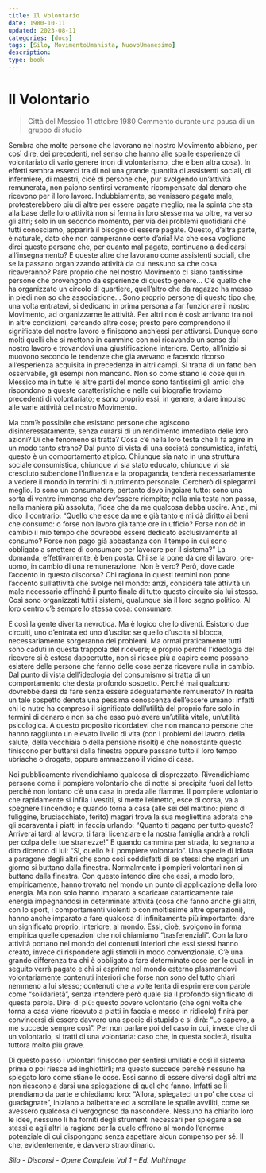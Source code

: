 ```yaml
---
title: Il Volontario
date: 1980-10-11
updated: 2023-08-11
categories: [docs]
tags: [Silo, MovimentoUmanista, NuovoUmanesimo]
description: 
type: book
---
```

# Il Volontario

> Città del Messico
> 11 ottobre 1980
> Commento durante una pausa di un gruppo di studio

Sembra che molte persone che lavorano nel nostro Movimento abbiano, per così dire, dei precedenti, nel senso che hanno alle spalle esperienze di volontariato di vario genere (non di volontarismo, che è ben altra cosa). In effetti sembra esserci tra di noi una grande quantità di assistenti sociali, di infermiere, di maestri, cioè di persone che, pur svolgendo un’attività remunerata, non paiono sentirsi veramente ricompensate dal denaro che ricevono per il loro lavoro. Indubbiamente, se venissero pagate male, protesterebbero più di altre per essere pagate meglio; ma la spinta che sta alla base delle loro attività non si ferma in loro stesse ma va oltre, va verso gli altri; solo in un secondo momento, per via dei problemi quotidiani che tutti conosciamo, apparirà il bisogno di essere pagate. Questo, d’altra parte, è naturale, dato che non camperanno certo d’aria! Ma che cosa vogliono dirci queste persone che, per quanto mal pagate, continuano a dedicarsi all’insegnamento? E queste altre che lavorano come assistenti sociali, che se la passano organizzando attività da cui nessuno sa che cosa ricaveranno? Pare proprio che nel nostro Movimento ci siano tantissime persone che provengono da esperienze di questo genere... C’è quello che ha organizzato un circolo di quartiere, quell’altro che da ragazzo ha messo in piedi non so che associazione... Sono proprio persone di questo tipo che, una volta entratevi, si dedicano in prima persona a far funzionare il nostro Movimento, ad organizzarne le attività. Per altri non è così: arrivano tra noi in altre condizioni, cercando altre cose; presto però comprendono il significato del nostro lavoro e finiscono anch’essi per attivarsi. Dunque sono molti quelli che si mettono in cammino con noi ricavando un senso dal nostro lavoro e trovandovi una giustificazione interiore. Certo, all’inizio si muovono secondo le tendenze che già avevano e facendo ricorso all’esperienza acquisita in precedenza in altri campi. Si tratta di un fatto ben osservabile, gli esempi non mancano. Non so come stiano le cose qui in Messico ma in tutte le altre parti del mondo sono tantissimi gli amici che rispondono a queste caratteristiche e nelle cui biografie troviamo precedenti di volontariato; e sono proprio essi, in genere, a dare impulso alle varie attività del nostro Movimento.

Ma com’è possibile che esistano persone che agiscono disinteressatamente, senza curarsi di un rendimento immediato delle loro azioni? Di che fenomeno si tratta? Cosa c’è nella loro testa che li fa agire in un modo tanto strano? Dal punto di vista di una società consumistica, infatti, questo è un comportamento atipico. Chiunque sia nato in una struttura sociale consumistica, chiunque vi sia stato educato, chiunque vi sia cresciuto subendone l’influenza e la propaganda, tenderà necessariamente a vedere il mondo in termini di nutrimento personale. Cercherò di spiegarmi meglio. Io sono un consumatore, pertanto devo ingoiare tutto: sono una sorta di ventre immenso che dev’essere riempito; nella mia testa non passa, nella maniera più assoluta, l’idea che da me qualcosa debba uscire. Anzi, mi dico il contrario: “Quello che esce da me è già tanto e mi dà diritto ai beni che consumo: o forse non lavoro già tante ore in ufficio? Forse non dò in cambio il mio tempo che dovrebbe essere dedicato esclusivamente al consumo? Forse non pago già abbastanza con il tempo in cui sono obbligato a smettere di consumare per lavorare per il sistema?” La domanda, effettivamente, è ben posta. Chi se la pone dà ore di lavoro, ore-uomo, in cambio di una remunerazione. Non è vero? Però, dove cade l’accento in questo discorso? Chi ragiona in questi termini non pone l’accento sull’attività che svolge nel mondo: anzi, considera tale attività un male necessario affinché il punto finale di tutto questo circuito sia lui stesso. Così sono organizzati tutti i sistemi, qualunque sia il loro segno politico. Al loro centro c’è sempre lo stessa cosa: consumare.

E così la gente diventa nevrotica. Ma è logico che lo diventi. Esistono due circuiti, uno d’entrata ed uno d’uscita: se quello d’uscita si blocca, necessariamente sorgeranno dei problemi. Ma ormai praticamente tutti sono caduti in questa trappola del ricevere; e proprio perché l’ideologia del ricevere si è estesa dappertutto, non si riesce più a capire come possano esistere delle persone che fanno delle cose senza ricevere nulla in cambio. Dal punto di vista dell’ideologia del consumismo si tratta di un comportamento che desta profondo sospetto. Perché mai qualcuno dovrebbe darsi da fare senza essere adeguatamente remunerato? In realtà un tale sospetto denota una pessima conoscenza dell’essere umano: infatti chi lo nutre ha compreso il significato dell’utilità del proprio fare solo in termini di denaro e non sa che esso può avere un’utilità vitale, un’utilità psicologica. A questo proposito ricordatevi che non mancano persone che hanno raggiunto un elevato livello di vita (con i problemi del lavoro, della salute, della vecchiaia o della pensione risolti) e che nonostante questo finiscono per buttarsi dalla finestra oppure passano tutto il loro tempo ubriache o drogate, oppure ammazzano il vicino di casa.

Noi pubblicamente rivendichiamo qualcosa di disprezzato. Rivendichiamo persone come il pompiere volontario che di notte si precipita fuori dal letto perché non lontano c’è una casa in preda alle fiamme. Il pompiere volontario che rapidamente si infila i vestiti, si mette l’elmetto, esce di corsa, va a spegnere l’incendio; e quando torna a casa (alle sei del mattino: pieno di fuliggine, bruciacchiato, ferito) magari trova la sua mogliettina adorata che gli scaraventa i piatti in faccia urlando: “Quanto ti pagano per tutto questo? Arriverai tardi al lavoro, ti farai licenziare e la nostra famiglia andrà a rotoli per colpa delle tue stranezze!” E quando cammina per strada, lo segnano a dito dicendo di lui: “Sì, quello è il pompiere volontario”. Una specie di idiota a paragone degli altri che sono così soddisfatti di se stessi che magari un giorno si buttano dalla finestra. Normalmente i pompieri volontari non si buttano dalla finestra. Con questo intendo dire che essi, a modo loro, empiricamente, hanno trovato nel mondo un punto di applicazione della loro energia. Ma non solo hanno imparato a scaricare catarticamente tale energia impegnandosi in determinate attività (cosa che fanno anche gli altri, con lo sport, i comportamenti violenti o con moltissime altre operazioni), hanno anche imparato a fare qualcosa di infinitamente più importante: dare un significato proprio, interiore, al mondo. Essi, cioè, svolgono in forma empirica quelle operazioni che noi chiamiamo “trasferenziali”. Con la loro attività portano nel mondo dei contenuti interiori che essi stessi hanno creato, invece di rispondere agli stimoli in modo convenzionale. C’è una grande differenza tra chi è obbligato a fare determinate cose per le quali in seguito verrà pagato e chi si esprime nel mondo esterno plasmandovi volontariamente contenuti interiori che forse non sono del tutto chiari nemmeno a lui stesso; contenuti che a volte tenta di esprimere con parole come “solidarietà”, senza intendere però quale sia il profondo significato di questa parola. Direi di più: questo povero volontario (che ogni volta che torna a casa viene ricevuto a piatti in faccia e messo in ridicolo) finirà per convincersi di essere davvero una specie di stupido e si dirà: “Lo sapevo, a me succede sempre così”. Per non parlare poi del caso in cui, invece che di un volontario, si tratti di una volontaria: caso che, in questa società, risulta tuttora molto più grave.

Di questo passo i volontari finiscono per sentirsi umiliati e così il sistema prima o poi riesce ad inghiottirli; ma questo succede perché nessuno ha spiegato loro come stiano le cose. Essi sanno di essere diversi dagli altri ma non riescono a darsi una spiegazione di quel che fanno. Infatti se li prendiamo da parte e chiediamo loro: “Allora, spiegateci un po’ che cosa ci guadagnate”, iniziano a balbettare ed a scrollare le spalle avviliti, come se avessero qualcosa di vergognoso da nascondere. Nessuno ha chiarito loro le idee, nessuno li ha forniti degli strumenti necessari per spiegare a se stessi e agli altri la ragione per la quale offrono al mondo l’enorme potenziale di cui dispongono senza aspettare alcun compenso per sé. Il che, evidentemente, è davvero straordinario.

_Silo - Discorsi - Opere Complete Vol 1 - Ed. Multimage_
